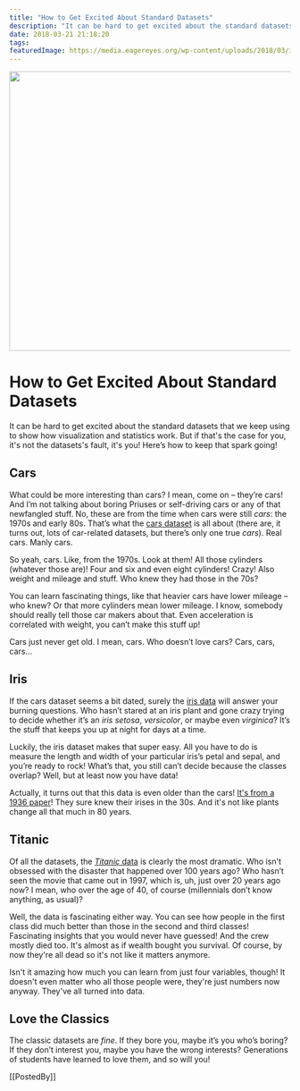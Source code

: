 ```yaml
---
title: "How to Get Excited About Standard Datasets"
description: "It can be hard to get excited about the standard datasets that we keep using to show how visualization and statistics work. But if that's the case for you, it's not the datasets's fault, it's you! Here’s how to keep that spark going!"
date: 2018-03-21 21:18:20
tags: 
featuredImage: https://media.eagereyes.org/wp-content/uploads/2018/03/iris.jpg
---
```


<p align="center"><img src="https://media.eagereyes.org/wp-content/uploads/2018/03/iris.jpg" width="700" height="500" /></p>

# How to Get Excited About Standard Datasets

It can be hard to get excited about the standard datasets that we keep using to show how visualization and statistics work. But if that's the case for you, it's not the datasets's fault, it's you! Here’s how to keep that spark going!

## Cars

What could be more interesting than cars? I mean, come on – they’re cars! And I’m not talking about boring Priuses or self-driving cars or any of that newfangled stuff. No, these are from the time when cars were still <em>cars</em>: the 1970s and early 80s. That’s what the <a href="http://www.rpubs.com/dksmith01/cars">cars dataset</a> is all about (there are, it turns out, lots of car-related datasets, but there’s only one true <em>cars</em>). Real cars. Manly cars.

So yeah, cars. Like, from the 1970s. Look at them! All those cylinders (whatever those are)! Four and six and even eight cylinders! Crazy! Also weight and mileage and stuff. Who knew they had those in the 70s?

You can learn fascinating things, like that heavier cars have lower mileage – who knew? Or that more cylinders mean lower mileage. I know, somebody should really tell those car makers about that. Even acceleration is correlated with weight, you can’t make this stuff up!

Cars just never get old. I mean, cars. Who doesn’t love cars? Cars, cars, cars…

## Iris

If the cars dataset seems a bit dated, surely the <a href="https://archive.ics.uci.edu/ml/datasets/iris">iris data</a> will answer your burning questions. Who hasn’t stared at an iris plant and gone crazy trying to decide whether it’s an <em>iris setosa</em>, <em>versicolor</em>, or maybe even <em>virginica</em>? It’s the stuff that keeps you up at night for days at a time.

Luckily, the iris dataset makes that super easy. All you have to do is measure the length and width of your particular iris’s petal and sepal, and you’re ready to rock! What’s that, you still can’t decide because the classes overlap? Well, but at least now you have data!

Actually, it turns out that this data is even older than the cars! <a href="https://en.wikipedia.org/wiki/Iris_flower_data_set">It's from a 1936 paper</a>! They sure knew their irises in the 30s. And it's not like plants change all that much in 80 years.

## Titanic

Of all the datasets, the <a href="http://stat.ethz.ch/R-manual/R-devel/library/datasets/html/Titanic.html"><em>Titanic</em> data</a> is clearly the most dramatic. Who isn't obsessed with the disaster that happened over 100 years ago? Who hasn’t seen the movie that came out in 1997, which is, uh, just over 20 years ago now? I mean, who over the age of 40, of course (millennials don’t know anything, as usual)?

Well, the data is fascinating either way. You can see how people in the first class did much better than those in the second and third classes! Fascinating insights that you would never have guessed! And the crew mostly died too. It's almost as if wealth bought you survival. Of course, by now they're all dead so it's not like it matters anymore.

Isn't it amazing how much you can learn from just four variables, though! It doesn't even matter who all those people were, they're just numbers now anyway. They've all turned into data.

## Love the Classics

The classic datasets are <em>fine</em>. If they bore you, maybe it’s you who’s boring? If they don’t interest you, maybe you have the wrong interests? Generations of students have learned to love them, and so will you!

[[PostedBy]]

